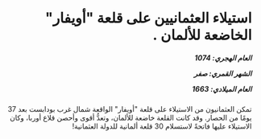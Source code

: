 <h1 dir="rtl">استيلاء العثمانيين على قلعة "أويفار" الخاضعة للألمان .</h1>

<h5 dir="rtl">العام الهجري:  1074

الشهر القمري: صفر

العام الميلادي: 1663</h5>

<p dir="rtl">تمكن العثمانيون من الاستيلاء على قلعة "أويفار" الواقعة شمال غرب بودابست بعد 37 يومًا من الحصار. وقد كانت القلعة خاضعة للألمان، وتعدُّ أقوى وأحصن قلاع أوربا، وكان الاستيلاء عليها فاتحةً لاستسلام 30 قلعة ألمانية للدولة العثمانية!</p></br>
